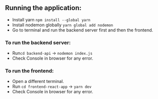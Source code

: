 ## Running the application:
-   Install yarn `npm install --global yarn`
-   Install nodemon globally `yarn global add nodemon`
-   Go to terminal and run the backend server first and then the frontend.

### To run the backend server:
-   Run`cd backend-api` -> `nodemon index.js` 
-   Check Console in browser for any error.

### To run the frontend:

-   Open a different terminal.
-   Run `cd frontend-react-app` -> `yarn dev`
-   Check Console in browser for any error.
